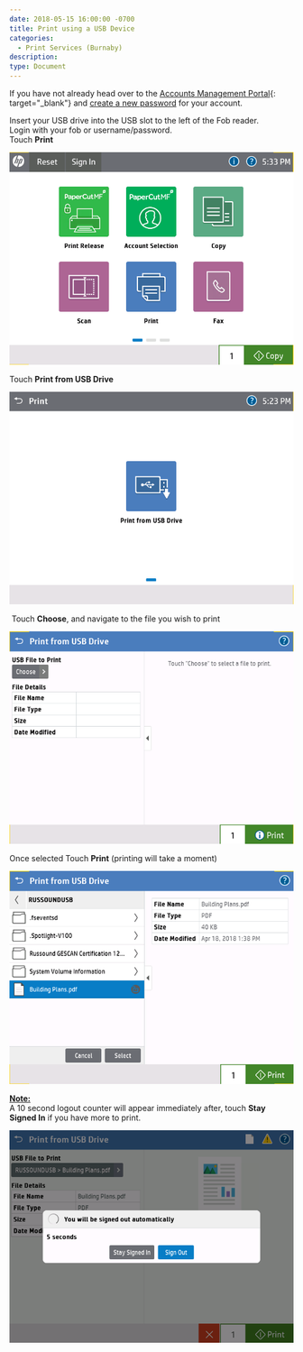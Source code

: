 ```yaml
---
date: 2018-05-15 16:00:00 -0700
title: Print using a USB Device
categories:
  - Print Services (Burnaby)
description:
type: Document
---
```


If you have not already head over to the&nbsp;[Accounts Management Portal](http://accounts.cmpny.com/pwm){: target="_blank"}&nbsp;and [create a new password](/getting-started/create-a-new-password/) for your account.

Insert your USB drive into the USB slot to the left of the Fob reader.<br>Login with your fob or username/password.<br>Touch&nbsp;**Print**

![](/uploads/printer-home-screen.PNG)

Touch&nbsp;**Print from USB Drive**

![](/uploads/print-from-usb1.PNG)

&nbsp;Touch **Choose**, and navigate to the file you wish to print

![](/uploads/usb-pdf-selection-1.PNG)

Once selected Touch **Print** (printing will take a moment)

![](/uploads/print-selection.PNG)

<u><strong>Note:</strong></u><u><strong></strong></u><br>A 10 second logout counter will appear immediately after, touch **Stay Signed In** if you have more to print.

![](/uploads/auto-logout.PNG)

&nbsp;